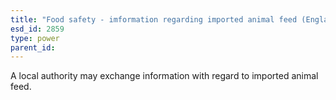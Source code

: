 ```yaml
---
title: "Food safety - imformation regarding imported animal feed (England)"
esd_id: 2859
type: power
parent_id:  
---
```


A local authority may exchange information with regard to imported animal feed.

